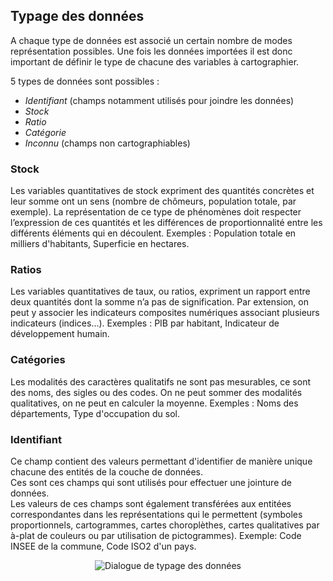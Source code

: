 ## Typage des données

A chaque type de données est associé un certain nombre de modes représentation possibles. Une fois les données importées il est donc important de définir le type de chacune des variables à cartographier.

5 types de données sont possibles :
- *Identifiant* (champs notamment utilisés pour joindre les données)
- *Stock*
- *Ratio*
- *Catégorie*
- *Inconnu* (champs non cartographiables)

### Stock
Les variables quantitatives de stock expriment des quantités concrètes et leur somme ont un sens (nombre de chômeurs, population totale, par exemple).
La représentation de ce type de phénomènes doit respecter l’expression de ces quantités et les différences de proportionnalité entre les différents éléments qui en découlent.
Exemples : Population totale en milliers d'habitants, Superficie en hectares.

### Ratios
Les variables quantitatives de taux, ou ratios, expriment un rapport entre deux quantités dont la somme n’a pas de signification. Par extension, on peut y associer les indicateurs composites numériques associant plusieurs indicateurs (indices…).
Exemples : PIB par habitant, Indicateur de développement humain.

### Catégories
Les modalités des caractères qualitatifs ne sont pas mesurables, ce sont des noms, des sigles ou des codes. On ne peut sommer des modalités qualitatives, on ne peut en calculer la moyenne.
Exemples : Noms des départements, Type d'occupation du sol.

### Identifiant
Ce champ contient des valeurs permettant d'identifier de manière unique chacune des entités de la couche de données.  
Ces sont ces champs qui sont utilisés pour effectuer une jointure de données.  
Les valeurs de ces champs sont également transférées aux entitées correspondantes dans les représentations qui le permettent (symboles proportionnels, cartogrammes, cartes choroplèthes, cartes qualitatives par à-plat de couleurs ou par utilisation de pictogrammes).
Exemple: Code INSEE de la commune, Code ISO2 d'un pays.

<p style="text-align: center;">
<img src="img/win_typ_fr.png" alt="Dialogue de typage des données"/>
</p>
